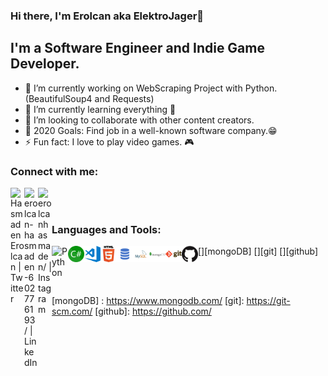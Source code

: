 ### Hi there, I'm Erolcan aka ElektroJager👋

## I'm a Software Engineer and Indie Game Developer.
- 🔭 I’m currently working on WebScraping Project with Python. (BeautifulSoup4 and Requests)
- 🌱 I’m currently learning everything 🤣
- 👯 I’m looking to collaborate with other content creators.
- 🥅 2020 Goals: Find job in a well-known software company.😁
- ⚡ Fun fact: I love to play video games. 🎮

### Connect with me:

[<img align="left" alt="HasmadenErolcan | Twitter" width="22px" src="https://cdn.jsdelivr.net/npm/simple-icons@v3/icons/twitter.svg" />][twitter]
[<img align="left" alt="erolcan-hasmaden-602776193/ | LinkedIn" width="22px" src="https://cdn.jsdelivr.net/npm/simple-icons@v3/icons/linkedin.svg" />][linkedin]
[<img align="left" alt="erolcanhasmaden/ | Instagram" width="22px" src="https://cdn.jsdelivr.net/npm/simple-icons@v3/icons/instagram.svg" />][instagram]

<br />
<br />

### Languages and Tools:

[<img align="left" alt="Python" width="26px" src="https://avatars0.githubusercontent.com/u/1525981?s=200&v=4" />][python]
[<img align="left" alt="C#" width="26px" src="https://raw.githubusercontent.com/github/explore/80688e429a7d4ef2fca1e82350fe8e3517d3494d/topics/csharp/csharp.png" />][csharp]
[<img align="left" alt="Visual Studio Code" width="26px" src="https://raw.githubusercontent.com/github/explore/80688e429a7d4ef2fca1e82350fe8e3517d3494d/topics/visual-studio-code/visual-studio-code.png" />][visualstudio]
[<img align="left" alt="HTML5" width="26px" src="https://raw.githubusercontent.com/github/explore/80688e429a7d4ef2fca1e82350fe8e3517d3494d/topics/html/html.png" />][html5]
[<img align="left" alt="SQL" width="26px" src="https://raw.githubusercontent.com/github/explore/80688e429a7d4ef2fca1e82350fe8e3517d3494d/topics/sql/sql.png" />][sql]
[<img align="left" alt="MySQL" width="26px" src="https://raw.githubusercontent.com/github/explore/80688e429a7d4ef2fca1e82350fe8e3517d3494d/topics/mysql/mysql.png" />][sql]
[<img align="left" alt="MongoDB" width="26px" src="https://raw.githubusercontent.com/github/explore/80688e429a7d4ef2fca1e82350fe8e3517d3494d/topics/mongodb/mongodb.png" />][mongoDB]
[<img align="left" alt="Git" width="26px" src="https://raw.githubusercontent.com/github/explore/80688e429a7d4ef2fca1e82350fe8e3517d3494d/topics/git/git.png" />][git]
[<img align="left" alt="GitHub" width="26px" src="https://raw.githubusercontent.com/github/explore/78df643247d429f6cc873026c0622819ad797942/topics/github/github.png" />][github]

<br />
<br />


[twitter]: https://twitter.com/HasmadenErolcan
[instagram]: https://www.instagram.com/erolcanhasmaden/
[linkedin]: https://www.linkedin.com/in/erolcan-hasmaden-602776193/
[python]: https://www.python.org/
[csharp]: https://docs.microsoft.com/en-us/dotnet/csharp/
[visualstudio]: https://code.visualstudio.com/
[html5]: https://developer.mozilla.org/tr/docs/Web/HTML/HTML5
[sql]: https://www.w3schools.com/sql/
[mongoDB] : https://www.mongodb.com/
[git]: https://git-scm.com/
[github]: https://github.com/
